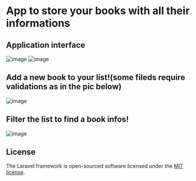 # App to store your books with all their informations

## Application interface
![image](https://user-images.githubusercontent.com/71635987/117978419-22e37200-b332-11eb-9478-fb433a7da244.png)
![image](https://user-images.githubusercontent.com/71635987/117978557-49a1a880-b332-11eb-9299-bec885d30e68.png)

## Add a new book to your list!(some fileds require validations as in the pic below)
![image](https://user-images.githubusercontent.com/71635987/117978794-89689000-b332-11eb-84f4-4fcb850a1867.png)

## Filter the list to find a book infos!
![image](https://user-images.githubusercontent.com/71635987/117978602-5a521e80-b332-11eb-9df2-5de26ed5bffb.png)


## License

The Laravel framework is open-sourced software licensed under the [MIT license](https://opensource.org/licenses/MIT).
